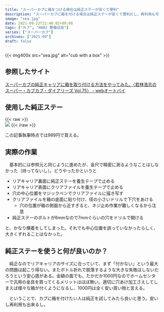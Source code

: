 ```yaml
---
title: "スーパーカブに箱をつける場合は純正ステーが安くて便利"
description: "スーパーカブに箱を付ける場合は純正ステーが安くて便利だし、再利用も可能。"
image: "sea.jpg"
date: 2021-09-22T22:46:02+09:00
tags: ["カブ", "HA02 整備日誌"]
series: ["スーパーカブ"]
archives: ["2021-09"]
draft: false
---
```


{{< img400x src="sea.jpg" alt="cub with a box" >}}  
  
## 参照したサイト  
  
[スーパーカブの純正キャリアに箱を取り付ける方法をやってみた。〈若林浩志のスーパー・カブカブ・ダイアリーズ Vol.75〉 - webオートバイ](https://www.autoby.jp/_ct/17450434)


## 使用した純正ステー
  
{{< raw >}}  
<a href="https://www.amazon.co.jp/Honda-%E3%83%9B%E3%83%B3%E3%83%80-%E3%83%9C%E3%83%83%E3%82%AF%E3%82%B9%E5%8F%96%E4%BB%98%E3%82%A2%E3%82%BF%E3%83%83%E3%83%81%E3%83%A1%E3%83%B3%E3%83%88-%E3%82%B9%E3%83%BC%E3%83%91%E3%83%BC%E3%82%AB%E3%83%9650-08L70-K88-J10/dp/B078214QY1?pd_rd_w=TayNo&pf_rd_p=367c54b8-500b-4071-9b4d-65fe16192688&pf_rd_r=1MN41QVY2PM8CVNR5HKB&pd_rd_r=54028ae5-0380-4bbf-afe2-af92fff7dc13&pd_rd_wg=j2iCB&pd_rd_i=B078214QY1&psc=1&linkCode=li2&tag=tbsmcd-22&linkId=11f0c0bbab26b73b846523474f7abf4b&language=ja_JP&ref_=as_li_ss_il" target="_blank"><img border="0" src="//ws-fe.amazon-adsystem.com/widgets/q?_encoding=UTF8&ASIN=B078214QY1&Format=_SL160_&ID=AsinImage&MarketPlace=JP&ServiceVersion=20070822&WS=1&tag=tbsmcd-22&language=ja_JP" ></a>
{{< /raw >}}

この記事執筆時点では989円で買える。
  
## 実際の作業  
  
　基本的には参照元と同じように進めたが、金尺で精密に測るようなことはしなかった（持ってないし）。どうやったかというと  
  
- リアキャリア裏面に純正ステーを養生テープで止める
- リアキャリア表面にクリアファイルを養生テープで止める
- 穴の中心位置をマジックペンでクリアファイルに描き写す
- クリアファイルを箱の底面に貼り付け、径の小さいドリルで下穴をあける
    - 穴の位置が箱の側面から近すぎると、ネジ止め作業が難しくなるから注意
- 純正ステーのボルトが6mmなので7mmぐらいの穴をドリルで開ける
  
と、かなり横着をしてしまった。それでも中心位置を誤っていなかったらしく、大きくずれることはなかった。 
  
  
## 純正ステーを使うと何が良いのか？
  
　純正なのでリアキャリアのサイズに合っていて、まず「付かない」という最大の問題は起こり得ない。またボトル折れで脱落するような大きな失敗はしないだろうという安心感がある。金額の面でも、たかだか1000円なのでホームセンターで汎用の金具を買ってくるメリットはほぼ無い。適切に穴あけ加工さえしてしまえば様々な箱が付くようになるし、1000円は全く安い買い物と言える。  

　ということで、カブに箱を付けたい人は純正を試してみたら良いと思う。安いし再利用も出来るし。
